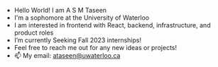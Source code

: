 - Hello World! I am A S M Taseen
- I'm a sophomore at the University of Waterloo
- I am interested in frontend with React, backend, infrastructure, and product roles
- I’m currently Seeking Fall 2023 internships!
- Feel free to reach me out for any new ideas or projects!
- 📫 My email: ataseen@uwaterloo.ca

<!---
Taseen08/Taseen08 is a ✨ special ✨ repository because its `README.md` (this file) appears on your GitHub profile.
You can click the Preview link to take a look at your changes.
--->
